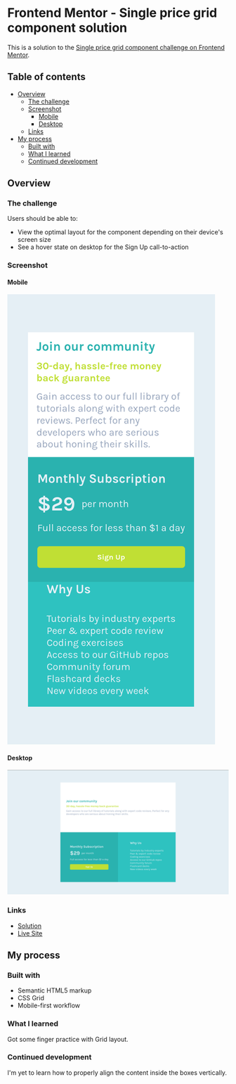 # Frontend Mentor - Single price grid component solution

This is a solution to the [Single price grid component challenge on Frontend Mentor](https://www.frontendmentor.io/challenges/single-price-grid-component-5ce41129d0ff452fec5abbbc).

## Table of contents

- [Overview](#overview)
  - [The challenge](#the-challenge)
  - [Screenshot](#screenshot)
    - [Mobile](#mobile)
    - [Desktop](#desktop)
  - [Links](#links)
- [My process](#my-process)
  - [Built with](#built-with)
  - [What I learned](#what-i-learned)
  - [Continued development](#continued-development)

## Overview

### The challenge

Users should be able to:

- View the optimal layout for the component depending on their device's screen size
- See a hover state on desktop for the Sign Up call-to-action

### Screenshot

#### Mobile

![](./screenshots/screenshot-mobile.png)

#### Desktop

![](./screenshots/screenshot-desktop.png)

### Links

- [Solution](https://www.frontendmentor.io/solutions/responsive-css-grid-layout--9xfZxSRQH)
- [Live Site](https://joaojgabriel.github.io/price-grid/)

## My process

### Built with

- Semantic HTML5 markup
- CSS Grid
- Mobile-first workflow

### What I learned

Got some finger practice with Grid layout.

### Continued development

I'm yet to learn how to properly align the content inside the boxes vertically.
